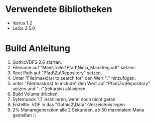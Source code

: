 # Verwendete Bibliotheken

- Ikarus 1.2
- LeGo 2.5.0


# Build Anleitung

1. GothicVDFS 2.6 starten.
1. Filename auf "Mein\Toller\Pfad\Ninja_ManaReg.vdf" setzen.
1. Root Path auf "Pfad\Zu\Repository\" setzen.
1. Unter "File(mask)(s) to search for" den Wert "*.*" hinzufügen.
1. unter "File(mask)(s) to include" den Wert auf "Pfad\Zu\Repository\" setzen und "-r"(rekursiv) aktivieren.
1. Build Volume drücken.
1. Sytempack 1.7 installieren, wenn noch nicht getan.
1. Erstellte .VDF in das "Gothic2\Data"-Verzeichnis legen.
1. 2% Manaregeneration alle 2 Sekunden, ab 50 maximalem Mana genießen :)